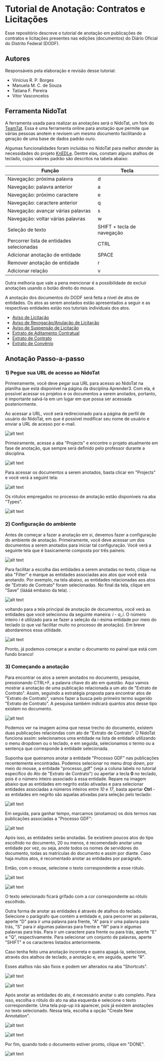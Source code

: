 # Tutorial de Anotação: Contratos e Licitações

Esse repositório descreve o tutorial de anotação em publicações de contratos e licitações presentes nas edições (documentos) do Diário Oficial do Distrito Federal (DODF).

## Autores

Responsáveis pela elaboração e revisão desse tutorial:

- Vinícius R. P. Borges
- Manuela M. C. de Souza
- Tatiana F. Pereira
- Vitor Vasconcelos

## Ferramenta NidoTat

A ferramenta usada para realizar as anotações será o NidoTat, um fork do [TeamTat](https://www.teamtat.org/). Essa é uma ferramenta online para anotação que permite que várias pessoas anotem e revisem um mesmo documento facilitando a geração de uma base de dados padrão ouro.

Algumas funcionalidades foram incluídas no NidoTat para melhor atender às necessidades do projeto [KnEDLe](https://unb-knedle.github.io/nido.html). Dentre elas, constam alguns atalhos de teclado, cujos valores padrão são descritos na tabela abaixo:

Função | Tecla
------- | -------
Navegação: próxima palavra | d
Navegação: palavra anterior | a
Navegação: próximo caractere | e
Navegação: caractere anterior | q
Navegação: avançar várias palavras | s
Navegação: voltar várias palavras | w
Seleção de texto | SHIFT + tecla de navegação
Percorrer lista de entidades selecionadas | CTRL
Adicionar anotação de entidade | SPACE
Remover anotação de entidade | r
Adicionar relação | v

Outra melhoria que vale a pena mencionar é a possibilidade de excluir anotações usando o botão direito do mouse.

A anotação dos documentos do DODF será feita a nível de atos de entidades. Os atos as serem anotados estão apresentados a seguir e as respectivas entidades estão nos tutoriais individuais dos atos.

*   [Aviso de Licitação](aviso_licitacao/README.md)
*   [Aviso de Revogação/Anulação de Licitação](aviso_revogacao_anulacao_licitacao/README.md)
*   [Aviso de Suspensão de Licitação](aviso_suspensao_licitacao/README.md)
*   [Extrato de Aditamento Contratual](extrato_aditamento_contratual/README.md)
*   [Extrato de Contrato](extrato_contrato/README.md)
*   [Extrato de Convênio](extrato_convenio/README.md)

## Anotação Passo-a-passo

### 1) Pegue sua URL de acesso ao NidoTat

Primeiramente, você deve pegar sua URL para acesso ao NidoTat na planilha que está disponível na página da disciplina Aprender3. Com ela, é possível acessar os projetos e os documentos a serem anotados, portanto, é importante salvá-la em um lugar em que possa ser acessada posteriormente.

Ao acessar a URL, você será redirecionado para a página de perfil de usuário do NidoTat, em que é possível modificar seu nome de usuário e enviar a URL de acesso por e-mail.

![alt text](imagens/profile.png "Perfil de usuário")

Primeiramente, acesse a aba "Projects" e encontre o projeto atualmente em fase de anotação, que sempre será definido pelo professor durante a disciplina.

![alt text](imagens/projects.png "Projetos")

Para acessar os documentos a serem anotados, basta clicar em "Projects" e você verá a seguint tela:

![alt text](imagens/documents.png "Documentos a serem anotados e revisados")

Os rótulos empregados no processo de anotação estão disponíveis na aba "Types".

![alt text](imagens/labels.png "Rótulos dos atos e entidades")

### 2) Configuração do ambiente

Antes de começar a fazer a anotação em si, devemos fazer a configuração do ambiente de anotação. Primeiramente, você deve acessar um dos documentos a serem anotados para iniciar tal configuração. Você verá a seguinte tela que é basicamente composta por três paineis:

![alt text](imagens/painel1.png "Tela de anotação de um documento")

Para facilitar a escolha das entidades a serem anotadas no texto, clique na aba "Filter" e marque as entidades associadas aos atos que você está anotando. Por exemplo, na tela abaixo, as entidades relacionadas aos atos de "Extrato de Contrato" foram selecionadas. No final da tela, clique em "Save" (láááá embaixo da tela). :

![alt text](imagens/filtragem.png "Seleção de Entidades")

voltando para a tela principal de anotação de documentos, você verá as entidades que você selecionou da seguinte maneira: *i - a_i*. O número inteiro *i* é utilizado para se fazer a seleção da i-ésima entidade por meio do teclado (o que vai facilitar muito no processo de anotação). Em breve abordaremos essa utilidade.

![alt text](imagens/labels2.png "Painel de Entidades Atualizado")

Pronto, já podemos começar a anotar o documento no painel que está com fundo branco!

### 3) Começando a anotação

Para encontrar os atos a serem anotados no documento, pesquise, pressionando CTRL+F, a palavra chave do ato em questão. Aqui vamos mostrar a anotação de uma publicação relacionada a um ato de "Extrato de Contrato". Assim, seguindo a estratégia proposta para encontrar atos de "Extrato de Contrato", vamos fazer a busca pelo primeiro termo sugerido "Extrato de Contrato". A pesquisa também indicará quantos atos desse tipo existem no documento.

![alt text](imagens/ctrlf.png "Busca Global")

Podemos ver na imagem acima que nesse trecho do documento, existem duas publicações relaciondas com ato de "Extrato de Contrato". O NidoTat funciona assim: selecionamos uma entidade na lista de entidade utilizando o menu dropdown ou o teclado, e em seguida, selecionamos o termo ou a sentença que corresponde à entidade selecionada.

Suponha que queiramos anotar a entidade "Processo GDF" nas publicações recentemente encontradas. Podemos selecionar no menu drop down, por meio do mouse, a entidade "processo_gdf" (veja a coluna labels no tutorial específico do Ato de "Extrato de Contrato") ou apertar a tecla **0** no teclado, pois é o número inteiro associado à essa entidade. Repare na imagem abaixo que as entidades em negrito estão ativadas e para selecionar entidades associadas a números inteiros entre *10* e *17*, basta apertar **Ctrl** - as entidades em negrito são aquelas ativadas para seleção pelo teclado:

![alt text](imagens/menu_entidades.png "Uso do Teclado para Seleção de Entidades")

Em seguida, para ganhar tempo, marcamos (anotamos) os dois termos nas publicações associadas a "Processo GDF":

![alt text](imagens/anotacao_processo.png "Anotação da Entidade Processo GDF")

Após isso, as entidades serão anotadas. Se existirem poucos atos do tipo escolhido no documento, 20 ou menos, é recomendado anotar uma entidade por vez, ou seja, anote todos os nomes de servidores do documento,  todas as matrículas do documento e assim por diante. Caso haja muitos atos, é recomentado anotar as entidades por parágrafo.


Então, com o mouse, selecione o texto correspondente a esse rótulo.

![alt text](imagens/rotulo.png "Rótulo selecionado")

![alt text](imagens/entidade-1.PNG "Texto selecioando e entidade anotada")

O texto selecionado ficará grifado com a cor correspondente ao rótulo escolhido.

Outra forma de anotar as entidades é através de atalhos do teclado. Selecione o parágrafo que contém a entidade e, para percorrer as palavras, aperte "D" para ir uma palavra para frente, "A" para ir uma palavra para trás, "S" para ir algumas palavras para frente e "W" para ir algumas palavras para trás. Para ir um caractere para frente ou para trás, aperte "E" e "Q", respectivamente. Para selecionar um conjunto de palavras, aperte "SHIFT" e os caracteres listados anteriormente.

Caso tenha feito uma anotação incorreta e queira apagá-la, selecione, através dos atalhos de teclado, a anotação e, em seguida, aperte "R".

Esses atalhos não são fixos e podem ser alterados na aba "Shortcuts".

![alt text](imagens/shortcuts-aba.png "Aba de atalhos")

![alt text](imagens/shortcuts.png "Atalhos")

Após anotar as entidades do ato, é necessário anotar o ato completo. Para isso, escolha o rótulo do ato na aba esquerda e selecione o texto correspondente. Uma tela pop-up irá aparecer, pois já existem anotações no texto selecionado. Nessa tela, escolha a opção "Create New Annotation".

![alt text](imagens/popup.PNG "Tela para selecionar nova anotação")

![alt text](imagens/ato.PNG "Ato anotado com suas entidades")

Por fim, quando todo o documento estiver pronto, clique em "DONE".

![alt text](imagens/done.PNG "Documento pronto")
